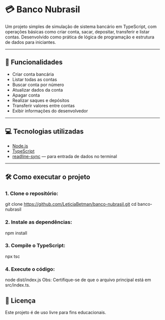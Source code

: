 # 💳 Banco Nubrasil

Um projeto simples de simulação de sistema bancário em TypeScript, com operações básicas como criar conta, sacar, depositar, transferir e listar contas. Desenvolvido como prática de lógica de programação e estrutura de dados para iniciantes.

---

## 🚀 Funcionalidades

- Criar conta bancária
- Listar todas as contas
- Buscar conta por número
- Atualizar dados da conta
- Apagar conta
- Realizar saques e depósitos
- Transferir valores entre contas
- Exibir informações do desenvolvedor

---

## 💻 Tecnologias utilizadas

- [Node.js](https://nodejs.org/)
- [TypeScript](https://www.typescriptlang.org/)
- [readline-sync](https://www.npmjs.com/package/readline-sync) — para entrada de dados no terminal

---

## 🛠️ Como executar o projeto

### 1. Clone o repositório:
git clone https://github.com/LeticiaBetman/banco-nubrasil.git
cd banco-nubrasil

### 2. Instale as dependências:
npm install

### 3. Compile o TypeScript:
npx tsc

### 4. Execute o código:
node dist/index.js
Obs: Certifique-se de que o arquivo principal está em src/index.ts.

## 📄 Licença
Este projeto é de uso livre para fins educacionais.
